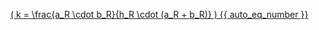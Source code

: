 <a href="#"
   onclick="window.open(
     '/eco2_guide_center/1.%20ECO2%20Logic%20Guide/Equation_diagram.html',
     'popupWindow',
     'width=800,height=600,scrollbars=yes,resizable=yes'
   ); return false;"
   class="equation-link">
  \( k = \frac{a_R \cdot b_R}{h_R \cdot (a_R + b_R)} \) {{ auto_eq_number }}
</a>
